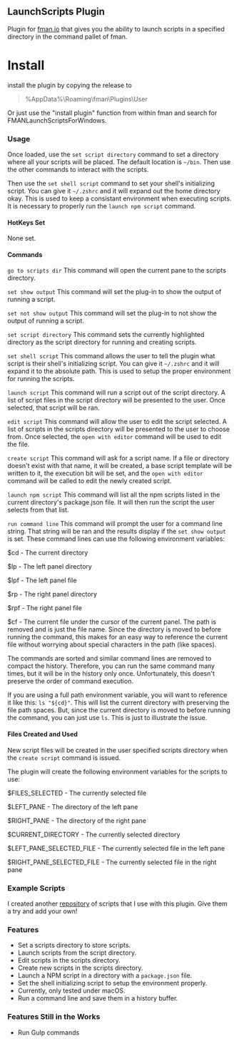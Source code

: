 ## LaunchScripts Plugin

Plugin for [fman.io](https://fman.io) that gives you the ability to launch scripts in a specified directory in the command pallet of fman. 

# Install
install the plugin by copying the release to 
> %AppData%\Roaming\fman\Plugins\User

Or just use the "install plugin" function from within fman and search for FMANLaunchScriptsForWindows.

### Usage

Once loaded, use the `set script directory` command to set a directory where all your scripts will be placed. The default location is `~/bin`. Then use the other commands to interact with the scripts.

Then use the `set shell script` command to set your shell's initializing script. You can give it `~/.zshrc` and it will expand out the home directory okay. This is used to keep a consistant environment when executing scripts. It is necessary to properly run the `launch npm script` command.

#### HotKeys Set

None set.

#### Commands

`go to scripts dir`
This command will open the current pane to the scripts directory.

`set show output`
This command will set the plug-in to show the output of running a script.

`set not show output`
This command will set the plug-in to not show the output of running a script.

`set script directory`
This command sets the currently highlighted directory as the script directory for running and creating scripts.

`set shell script`
This command allows the user to tell the plugin what script is their shell's initializing script. You can give it `~/.zshrc` and it will expand it to the absolute path. This is used to setup the proper environment for running the scripts.

`launch script`
This command will run a script out of the script directory. A list of script files in the script directory will be presented to the user. Once selected, that script will be ran.

`edit script`
This command will allow the user to edit the script selected. A list of scripts in the scripts directory will be presented to the user to choose from. Once selected, the `open with editor` command will be used to edit the file.

`create script`
This command will ask for a script name. If a file or directory doesn't exist with that name, it will be created, a base script template will be written to it, the execution bit will be set, and the `open with editor` command will be called to edit the newly created script.

`launch npm script`
This command will list all the npm scripts listed in the current directory's package.json file. It will then run the script the user selects from that list.

`run command line`
This command will prompt the user for a command line string. That string will be ran and the results display if the `set show output` is set. These command lines can use the following environment variables:

$cd - The current directory

$lp - The left panel directory

$lpf - The left panel file

$rp - The right panel directory

$rpf - The right panel file

$cf - The current file under the cursor of the current panel. The path is removed and is just the file name. Since the directory is moved to before running the command, this makes for an easy way to reference the current file without worrying about special characters in the path (like spaces).

The commands are sorted and similar command lines are removed to compact the history. Therefore, you can run the same command many times, but it will be in the history only once. Unfortunately, this doesn't preserve the order of command execution.

If you are using a full path environment variable, you will want to reference it like this:  `ls "${cd}"`. This will list the current directory with preserving the file path spaces. But, since the current directory is moved to before running the command, you can just use `ls`. This is just to illustrate the issue.

#### Files Created and Used

New script files will be created in the user specified scripts directory when the `create script` command is issued.

The plugin will create the following environment variables for the scripts to use:

$FILES_SELECTED - The currently selected file

$LEFT_PANE - The directory of the left pane

$RIGHT_PANE - The directory of the right pane

$CURRENT_DIRECTORY - The currently selected directory

$LEFT_PANE_SELECTED_FILE - The currently selected file in the left pane

$RIGHT_PANE_SELECTED_FILE - The currently selected file in the right pane

### Example Scripts

I created another [repository](https://github.com/raguay/fman-Launch-Script-Scripts) of scripts that I use with this plugin. Give them a try and add your own!

### Features

- Set a scripts directory to store scripts.
- Launch scripts from the script directory.
- Edit scripts in the scripts directory.
- Create new scripts in the scripts directory.
- Launch a NPM script in a directory with a `package.json` file.
- Set the shell initializing script to setup the environment properly.
- Currently, only tested under macOS.
- Run a command line and save them in a history buffer.

### Features Still in the Works

- Run Gulp commands
